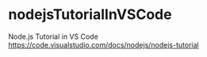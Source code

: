 # nodejsTutorialInVSCode
Node.js Tutorial in VS Code 
https://code.visualstudio.com/docs/nodejs/nodejs-tutorial
